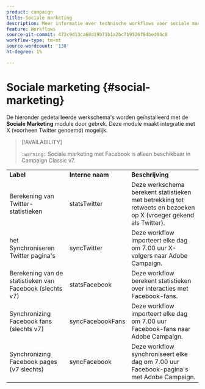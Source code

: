 ```yaml
---
product: campaign
title: Sociale marketing
description: Meer informatie over technische workflows voor sociale marketing
feature: Workflows
source-git-commit: 472c9d13ca68d19b71b1a2bc7b9526f84bed04c8
workflow-type: tm+mt
source-wordcount: '138'
ht-degree: 1%

---
```



# Sociale marketing {#social-marketing}

De hieronder gedetailleerde werkschema&#39;s worden geïnstalleerd met de **Sociale Marketing** module door gebrek. Deze module maakt integratie met X (voorheen Twitter genoemd) mogelijk.


>[!AVAILABILITY]
>
>`:warning:` Sociale marketing met Facebook is alleen beschikbaar in Campaign Classic v7.

<table> 
 <tbody> 
  <tr> 
   <td> <strong>Label</strong><br /> </td> 
   <td> <strong> Interne naam </strong><br /> </td> 
   <td> <strong>Beschrijving</strong><br /> </td> 
  </tr> 
  <tr> 
   <td> <span class="uicontrol"> Berekening van Twitter- statistieken </span> <br /> </td> 
   <td> <span class="uicontrol"> statsTwitter </span> <br /> </td> 
   <td> Deze werkschema berekent statistieken met betrekking tot retweets en bezoeken op X (vroeger gekend als Twitter).<br /> </td> 
  </tr> 
  <tr> 
   <td> <span class="uicontrol"> het Synchroniseren Twitter pagina's </span> <br /> </td> 
   <td> <span class="uicontrol"> syncTwitter </span> <br /> </td> 
   <td> Deze workflow importeert elke dag om 7.00 uur X-volgers naar Adobe Campaign.<br /> </td> 
  </tr> 
  <tr> 
   <td> <span class="uicontrol"> Berekening van de statistieken van Facebook (slechts v7) </span> <br /> </td> 
   <td> <span class="uicontrol"> statsFacebook </span> <br /> </td> 
   <td> Deze workflow berekent statistieken over interacties met Facebook-fans.<br /> </td> 
  </tr> 
  <tr> 
   <td> <span class="uicontrol"> Synchronizing Facebook fans (slechts v7) </span> <br /> </td> 
   <td> <span class="uicontrol"> syncFacebookFans </span> <br /> </td> 
   <td> Deze workflow importeert elke dag om 7.00 uur Facebook-fans naar Adobe Campaign.<br /> </td> 
  </tr> 
  <tr> 
   <td> <span class="uicontrol"> Synchronizing Facebook pages (v7 slechts) </span> <br /> </td> 
   <td> <span class="uicontrol"> syncFacebook </span> <br /> </td> 
   <td> Deze workflow synchroniseert elke dag om 7.00 uur Facebook-pagina's met Adobe Campaign.<br /> </td> 
  </tr> 
 </tbody> 
</table>

